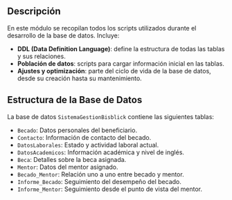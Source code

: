 ## Descripción

En este módulo se recopilan todos los scripts utilizados durante el desarrollo de la base de datos. Incluye:

- **DDL (Data Definition Language)**: define la estructura de todas las tablas y sus relaciones.
- **Población de datos**: scripts para cargar información inicial en las tablas.
- **Ajustes y optimización**: parte del ciclo de vida de la base de datos, desde su creación hasta su mantenimiento.

## Estructura de la Base de Datos

La base de datos `SistemaGestionBisblick` contiene las siguientes tablas:

- `Becado`: Datos personales del beneficiario.
- `Contacto`: Información de contacto del becado.
- `DatosLaborales`: Estado y actividad laboral actual.
- `DatosAcademicos`: Información académica y nivel de inglés.
- `Beca`: Detalles sobre la beca asignada.
- `Mentor`: Datos del mentor asignado.
- `Becado_Mentor`: Relación uno a uno entre becado y mentor.
- `Informe_Becado`: Seguimiento del desempeño del becado.
- `Informe_Mentor`: Seguimiento desde el punto de vista del mentor.
